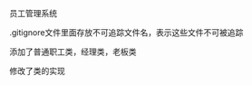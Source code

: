 <!--
 * @Description: 
 * @Author:  shang guan meng luo
 * @version: 
 * @Date: 2024-09-17 11:15:54
 * @LastEditTime: 2024-09-19 08:06:14
-->
员工管理系统

.gitignore文件里面存放不可追踪文件名，表示这些文件不可被追踪

添加了普通职工类，经理类，老板类

修改了类的实现